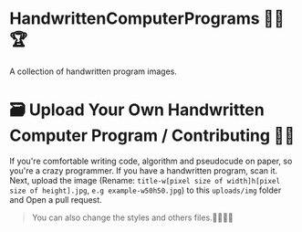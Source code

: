 # HandwrittenComputerPrograms 👨‍💻🏆
A collection of handwritten program images.

# 🗃️ Upload Your Own Handwritten Computer Program / Contributing 🐞💼
If you're comfortable writing code, algorithm and pseudocude on paper, so you're a crazy programmer. If you have a handwritten program, scan it. Next, upload the image (Rename: `` title-w[pixel size of width]h[pixel size of height].jpg ``, `` e.g example-w50h50.jpg ``) to this `` uploads/img `` folder and Open a pull request.

> You can also change the styles and others files.🌟🌠🌠✨
